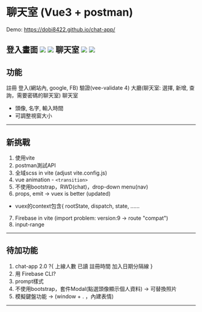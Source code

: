 # 聊天室 (Vue3 + postman)
Demo:
https://dobi8422.github.io/chat-app/

登入畫面
![](https://i.postimg.cc/02LGZHbC/0.png)
![](https://i.postimg.cc/d0F2ckRk/2.png)
聊天室
![](https://i.postimg.cc/rp9SVVgh/3.png)
![](https://i.postimg.cc/FRW3STM3/4.png)
---
## 功能
註冊
登入(網站內, google, FB)
驗證(vee-validate 4)
大廳(聊天室: 選擇, 新增, 查詢，需要密碼的聊天室)
聊天室
* 頭像, 名字, 輸入時間
* 可調整視窗大小

---
## 新挑戰
1. 使用vite
2. postman測試API
3. 全域scss in vite (adjust vite.config.js)
4. vue animation - `<transition>`
5. 不使用bootstrap，RWD(chat)，drop-down menu(nav)
6. props, emit -> vuex is better (updated)
  * vuex的context包含{ rootState, dispatch, state, ......
7. Firebase in vite (import problem: version:9 -> route "compat")
8. input-range

---
## 待加功能
1. chat-app 2.0 ?{
    上線人數
    已讀
    註冊時間
    加入日期分隔線
  }
2. 用 Firebase CLI?
3. prompt樣式
4. 不使用bootstrap，套件Modal(點選頭像顯示個人資料) -> 可替換照片
5. 模擬鍵盤功能 -> (window + . ，內建表情)

---